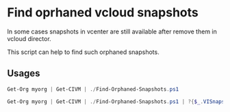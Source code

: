 # Find oprhaned vcloud snapshots

In some cases snapshots in vcenter are still available after remove them in vcloud director.

This script can help to find such orphaned snapshots.

## Usages

```powershell
Get-Org myorg | Get-CIVM | ./Find-Orphaned-Snapshots.ps1

Get-Org myorg | Get-CIVM | ./Find-Orphaned-Snapshots.ps1 | ?{$_.VISnapshot -or $_.CISnapshot }
```